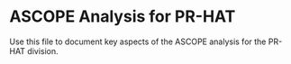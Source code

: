 # ASCOPE Analysis for PR-HAT

Use this file to document key aspects of the ASCOPE analysis for the PR-HAT division.
